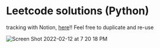# Leetcode solutions (Python)
tracking with Notion, [here](https://absorbing-kitchen-6e6.notion.site/751a887acb624538b5f7f500f7cdf944?v=ed51a5c2adce479ca1d7ef92acf97bfb)!! Feel free to duplicate and re-use

![Screen Shot 2022-02-12 at 7 20 18 PM](https://user-images.githubusercontent.com/23439187/153734254-ba2af1a6-cfa9-4154-aca6-eb5ed52f2140.png)
